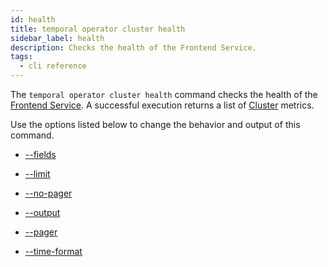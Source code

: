 ```yaml
---
id: health
title: temporal operator cluster health
sidebar_label: health
description: Checks the health of the Frontend Service.
tags:
  - cli reference
---
```


The `temporal operator cluster health` command checks the health of the [Frontend Service](/concepts/what-is-a-frontend-service).
A successful execution returns a list of [Cluster](/concepts/what-is-a-temporal-cluster) metrics.

Use the options listed below to change the behavior and output of this command.

- [--fields](/cli/cmd-options/fields)

- [--limit](/cli/cmd-options/limit)

- [--no-pager](/cli/cmd-options/no-pager)

- [--output](/cli/cmd-options/output)

- [--pager](/cli/cmd-options/pager)

- [--time-format](/cli/cmd-options/time-format)
